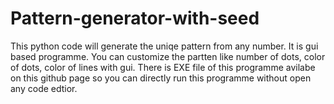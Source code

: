 # Pattern-generator-with-seed
This python code will generate the uniqe pattern from any number. It is gui based programme. You can customize the partten like number of dots, color of dots, color of lines with gui.
There is EXE file of this programme avilabe on this github page so you can directly run this programme without open any code edtior.
